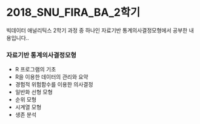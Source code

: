 ﻿# 2018_SNU_FIRA_BA_2학기
빅데이터 애널리틱스 2학기 과정 중 하나인 자료기반 통계의사결정모형에서 공부한 내용입니다..

### 자료기반 통계의사결정모형
- R 프로그램의 기초
- R을 이용한 데이터의 관리와 요약
- 경험적 위험함수를 이용한 의사결정
- 일반화 선형 모형
- 순위 모형
- 시계열 모형
- 생존 분석
